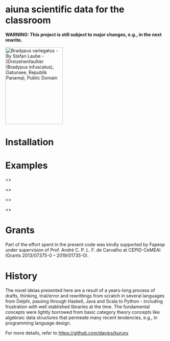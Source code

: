 # aiuna scientific data for the classroom
**WARNING: This project is still subject to major changes, e.g., in the next rewrite.**

<p><a href="https://commons.wikimedia.org/wiki/File:Bradypus.jpg#/media/Ficheiro:Bradypus.jpg"><img src="https://upload.wikimedia.org/wikipedia/commons/1/18/Bradypus.jpg" alt="Bradypus variegatus - By Stefan Laube - (Dreizehenfaultier (Bradypus infuscatus), Gatunsee, Republik Panama), Public Domain" width="180" height="240"></a></p>

# Installation

# Examples

<<fromarff>>

<<topandas>>

<<fromnumpy>>

<<history>>

# Grants
Part of the effort spent in the present code was kindly supported by Fapesp under supervision of 
Prof. André C. P. L. F. de Carvalho at CEPID-CeMEAI (Grants 2013/07375-0 – 2019/01735-0).


# History
The novel ideias presented here are a result of a years-long
process of drafts, thinking, trial/error and rewrittings from scratch in several languages from Delphi, passing through Haskell, Java and Scala to Python - including frustration with well stablished libraries at the time. The fundamental concepts were lightly borrowed from basic category theory concepts like algebraic data structures that permeate many recent tendencies, e.g., in programming language design.

For more details, refer to https://github.com/davips/kururu
